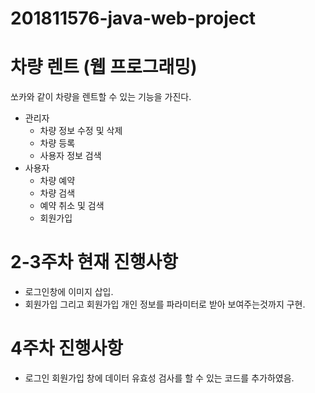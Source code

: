 # 201811576-java-web-project
# 차량 렌트 (웹 프로그래밍) 

쏘카와 같이 차량을 렌트할 수 있는 기능을 가진다.

* 관리자
  - 차량 정보 수정 및 삭제
  - 차량 등록 
  - 사용자 정보 검색
* 사용자
  - 차량 예약
  - 차량 검색
  - 예약 취소 및 검색
  - 회원가입

# 2-3주차 현재 진행사항
* 로그인창에 이미지 삽입.
* 회원가입 그리고 회원가입 개인 정보를 파라미터로 받아 보여주는것까지 구현.
 
 # 4주차 진행사항
 * 로그인 회원가입 창에 데이터 유효성 검사를 할 수 있는 코드를 추가하였음.
